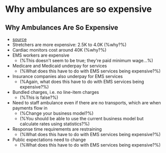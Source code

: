 # Why ambulances are so expensive

## Why Ambulances Are So Expensive
- [source](http://web.archive.org/web/20210226163828/https://healthcareinsider.com/why-ambulances-are-so-expensive-263386)
- Stretchers are more expensive: 2.5K to 4.0K (%why?%)
- Cardiac monitors cost around 40K (%why?%)
- EMS workers are expensive
  - (%This doesn't seem to be true; they're paid minimum wage...%)
- Medicare and Medicaid underpay for services
  - (%What does this have to do with EMS services being expensive?%)
- Insurance companies also underpay for EMS services
  - (%Again, what does this have to do with EMS services being expensive?%)
- Bundled charges, i.e. no line-item charges
  - (%This is false?%)
- Need to staff ambulance even if there are no transports, which are when payments flow in
  - (%Change your business model?%)
  - (%You should be able to use the current business model but calculate rates using statistics?%)
- Response time requirements are restraining
  - (%What does this have to do with EMS services being expensive?%)
- Public expectations need to change
  - (%What does this have to do with EMS services being expensive?%)

